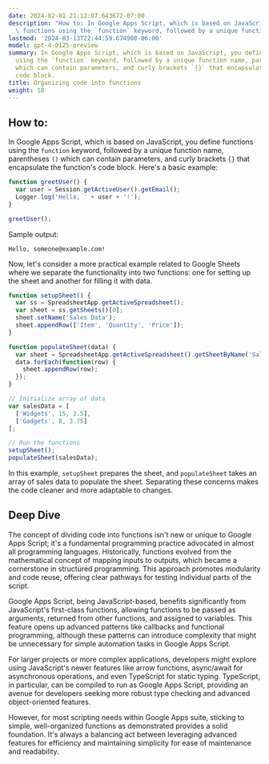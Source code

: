 ```yaml
---
date: 2024-02-01 21:12:07.643672-07:00
description: "How to: In Google Apps Script, which is based on JavaScript, you define\
  \ functions using the `function` keyword, followed by a unique function name,\u2026"
lastmod: '2024-03-13T22:44:59.674908-06:00'
model: gpt-4-0125-preview
summary: In Google Apps Script, which is based on JavaScript, you define functions
  using the `function` keyword, followed by a unique function name, parentheses `()`
  which can contain parameters, and curly brackets `{}` that encapsulate the function's
  code block.
title: Organizing code into functions
weight: 18
---
```


## How to:
In Google Apps Script, which is based on JavaScript, you define functions using the `function` keyword, followed by a unique function name, parentheses `()` which can contain parameters, and curly brackets `{}` that encapsulate the function's code block. Here's a basic example:

```javascript
function greetUser() {
  var user = Session.getActiveUser().getEmail();
  Logger.log('Hello, ' + user + '!');
}

greetUser();
```

Sample output:

```
Hello, someone@example.com!
```

Now, let's consider a more practical example related to Google Sheets where we separate the functionality into two functions: one for setting up the sheet and another for filling it with data.

```javascript
function setupSheet() {
  var ss = SpreadsheetApp.getActiveSpreadsheet();
  var sheet = ss.getSheets()[0];
  sheet.setName('Sales Data');
  sheet.appendRow(['Item', 'Quantity', 'Price']);
}

function populateSheet(data) {
  var sheet = SpreadsheetApp.getActiveSpreadsheet().getSheetByName('Sales Data');
  data.forEach(function(row) {
    sheet.appendRow(row);
  });
}

// Initialize array of data
var salesData = [
  ['Widgets', 15, 2.5],
  ['Gadgets', 8, 3.75]
];

// Run the functions
setupSheet();
populateSheet(salesData);
```

In this example, `setupSheet` prepares the sheet, and `populateSheet` takes an array of sales data to populate the sheet. Separating these concerns makes the code cleaner and more adaptable to changes.

## Deep Dive
The concept of dividing code into functions isn't new or unique to Google Apps Script; it's a fundamental programming practice advocated in almost all programming languages. Historically, functions evolved from the mathematical concept of mapping inputs to outputs, which became a cornerstone in structured programming. This approach promotes modularity and code reuse, offering clear pathways for testing individual parts of the script.

Google Apps Script, being JavaScript-based, benefits significantly from JavaScript's first-class functions, allowing functions to be passed as arguments, returned from other functions, and assigned to variables. This feature opens up advanced patterns like callbacks and functional programming, although these patterns can introduce complexity that might be unnecessary for simple automation tasks in Google Apps Script.

For larger projects or more complex applications, developers might explore using JavaScript's newer features like arrow functions, async/await for asynchronous operations, and even TypeScript for static typing. TypeScript, in particular, can be compiled to run as Google Apps Script, providing an avenue for developers seeking more robust type checking and advanced object-oriented features.

However, for most scripting needs within Google Apps suite, sticking to simple, well-organized functions as demonstrated provides a solid foundation. It's always a balancing act between leveraging advanced features for efficiency and maintaining simplicity for ease of maintenance and readability.
